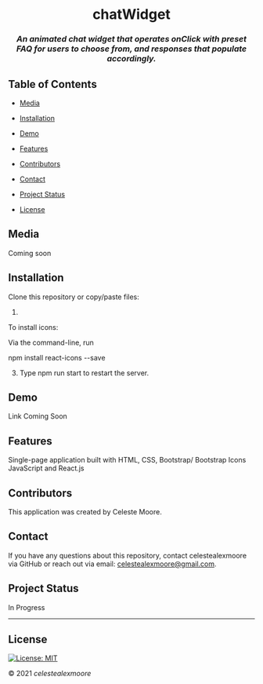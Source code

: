 <div align="center">

# chatWidget

### _An animated chat widget that operates onClick with preset FAQ for users to choose from, and responses that populate accordingly._

</div>

## Table of Contents

- [Media](#Media)

- [Installation](#Installation)

- [Demo](#demo)

- [Features](#Features)

- [Contributors](#Contributors)

- [Contact](#Contact)

- [Project Status](#project-status)

- [License](#License)

## Media

Coming soon

## Installation

Clone this repository or copy/paste files:

1) 

To install icons:

Via the command-line, run 

npm install react-icons --save

3) Type npm run start to restart the server.

## Demo

Link Coming Soon

## Features

Single-page application built with HTML, CSS, Bootstrap/ Bootstrap Icons JavaScript and React.js

## Contributors

This application was created by Celeste Moore.

## Contact

If you have any questions about this repository, contact celestealexmoore via GitHub or reach out via email:
celestealexmoore@gmail.com.

## Project Status

In Progress

---

## License

[![License: MIT](https://img.shields.io/badge/License-MIT-blueviolet.svg)](https://opensource.org/licenses/MIT)

© 2021 _celestealexmoore_

